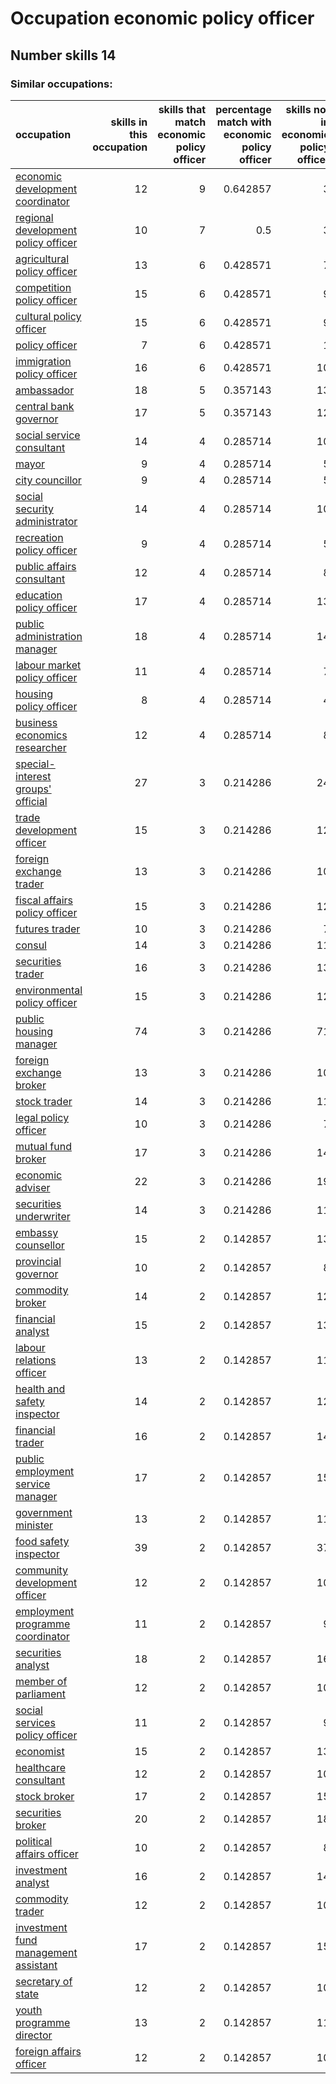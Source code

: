 # Occupation economic policy officer
## Number skills 14
### Similar occupations:
| occupation                                                                      |   skills in this occupation |   skills that match economic policy officer |   percentage match with economic policy officer |   skills not in economic policy officer |
|:--------------------------------------------------------------------------------|----------------------------:|--------------------------------------------:|------------------------------------------------:|----------------------------------------:|
| [economic development coordinator](economic_development_coordinator.md)         |                          12 |                                           9 |                                        0.642857 |                                       3 |
| [regional development policy officer](regional_development_policy_officer.md)   |                          10 |                                           7 |                                        0.5      |                                       3 |
| [agricultural policy officer](agricultural_policy_officer.md)                   |                          13 |                                           6 |                                        0.428571 |                                       7 |
| [competition policy officer](competition_policy_officer.md)                     |                          15 |                                           6 |                                        0.428571 |                                       9 |
| [cultural policy officer](cultural_policy_officer.md)                           |                          15 |                                           6 |                                        0.428571 |                                       9 |
| [policy officer](policy_officer.md)                                             |                           7 |                                           6 |                                        0.428571 |                                       1 |
| [immigration policy officer](immigration_policy_officer.md)                     |                          16 |                                           6 |                                        0.428571 |                                      10 |
| [ambassador](ambassador.md)                                                     |                          18 |                                           5 |                                        0.357143 |                                      13 |
| [central bank governor](central_bank_governor.md)                               |                          17 |                                           5 |                                        0.357143 |                                      12 |
| [social service consultant](social_service_consultant.md)                       |                          14 |                                           4 |                                        0.285714 |                                      10 |
| [mayor](mayor.md)                                                               |                           9 |                                           4 |                                        0.285714 |                                       5 |
| [city councillor](city_councillor.md)                                           |                           9 |                                           4 |                                        0.285714 |                                       5 |
| [social security administrator](social_security_administrator.md)               |                          14 |                                           4 |                                        0.285714 |                                      10 |
| [recreation policy officer](recreation_policy_officer.md)                       |                           9 |                                           4 |                                        0.285714 |                                       5 |
| [public affairs consultant](public_affairs_consultant.md)                       |                          12 |                                           4 |                                        0.285714 |                                       8 |
| [education policy officer](education_policy_officer.md)                         |                          17 |                                           4 |                                        0.285714 |                                      13 |
| [public administration manager](public_administration_manager.md)               |                          18 |                                           4 |                                        0.285714 |                                      14 |
| [labour market policy officer](labour_market_policy_officer.md)                 |                          11 |                                           4 |                                        0.285714 |                                       7 |
| [housing policy officer](housing_policy_officer.md)                             |                           8 |                                           4 |                                        0.285714 |                                       4 |
| [business economics researcher](business_economics_researcher.md)               |                          12 |                                           4 |                                        0.285714 |                                       8 |
| [special-interest groups' official](special-interest_groups'_official.md)       |                          27 |                                           3 |                                        0.214286 |                                      24 |
| [trade development officer](trade_development_officer.md)                       |                          15 |                                           3 |                                        0.214286 |                                      12 |
| [foreign exchange trader](foreign_exchange_trader.md)                           |                          13 |                                           3 |                                        0.214286 |                                      10 |
| [fiscal affairs policy officer](fiscal_affairs_policy_officer.md)               |                          15 |                                           3 |                                        0.214286 |                                      12 |
| [futures trader](futures_trader.md)                                             |                          10 |                                           3 |                                        0.214286 |                                       7 |
| [consul](consul.md)                                                             |                          14 |                                           3 |                                        0.214286 |                                      11 |
| [securities trader](securities_trader.md)                                       |                          16 |                                           3 |                                        0.214286 |                                      13 |
| [environmental policy officer](environmental_policy_officer.md)                 |                          15 |                                           3 |                                        0.214286 |                                      12 |
| [public housing manager](public_housing_manager.md)                             |                          74 |                                           3 |                                        0.214286 |                                      71 |
| [foreign exchange broker](foreign_exchange_broker.md)                           |                          13 |                                           3 |                                        0.214286 |                                      10 |
| [stock trader](stock_trader.md)                                                 |                          14 |                                           3 |                                        0.214286 |                                      11 |
| [legal policy officer](legal_policy_officer.md)                                 |                          10 |                                           3 |                                        0.214286 |                                       7 |
| [mutual fund broker](mutual_fund_broker.md)                                     |                          17 |                                           3 |                                        0.214286 |                                      14 |
| [economic adviser](economic_adviser.md)                                         |                          22 |                                           3 |                                        0.214286 |                                      19 |
| [securities underwriter](securities_underwriter.md)                             |                          14 |                                           3 |                                        0.214286 |                                      11 |
| [embassy counsellor](embassy_counsellor.md)                                     |                          15 |                                           2 |                                        0.142857 |                                      13 |
| [provincial governor](provincial_governor.md)                                   |                          10 |                                           2 |                                        0.142857 |                                       8 |
| [commodity broker](commodity_broker.md)                                         |                          14 |                                           2 |                                        0.142857 |                                      12 |
| [financial analyst](financial_analyst.md)                                       |                          15 |                                           2 |                                        0.142857 |                                      13 |
| [labour relations officer](labour_relations_officer.md)                         |                          13 |                                           2 |                                        0.142857 |                                      11 |
| [health and safety inspector](health_and_safety_inspector.md)                   |                          14 |                                           2 |                                        0.142857 |                                      12 |
| [financial trader](financial_trader.md)                                         |                          16 |                                           2 |                                        0.142857 |                                      14 |
| [public employment service manager](public_employment_service_manager.md)       |                          17 |                                           2 |                                        0.142857 |                                      15 |
| [government minister](government_minister.md)                                   |                          13 |                                           2 |                                        0.142857 |                                      11 |
| [food safety inspector](food_safety_inspector.md)                               |                          39 |                                           2 |                                        0.142857 |                                      37 |
| [community development officer](community_development_officer.md)               |                          12 |                                           2 |                                        0.142857 |                                      10 |
| [employment programme coordinator](employment_programme_coordinator.md)         |                          11 |                                           2 |                                        0.142857 |                                       9 |
| [securities analyst](securities_analyst.md)                                     |                          18 |                                           2 |                                        0.142857 |                                      16 |
| [member of parliament](member_of_parliament.md)                                 |                          12 |                                           2 |                                        0.142857 |                                      10 |
| [social services policy officer](social_services_policy_officer.md)             |                          11 |                                           2 |                                        0.142857 |                                       9 |
| [economist](economist.md)                                                       |                          15 |                                           2 |                                        0.142857 |                                      13 |
| [healthcare consultant](healthcare_consultant.md)                               |                          12 |                                           2 |                                        0.142857 |                                      10 |
| [stock broker](stock_broker.md)                                                 |                          17 |                                           2 |                                        0.142857 |                                      15 |
| [securities broker](securities_broker.md)                                       |                          20 |                                           2 |                                        0.142857 |                                      18 |
| [political affairs officer](political_affairs_officer.md)                       |                          10 |                                           2 |                                        0.142857 |                                       8 |
| [investment analyst](investment_analyst.md)                                     |                          16 |                                           2 |                                        0.142857 |                                      14 |
| [commodity trader](commodity_trader.md)                                         |                          12 |                                           2 |                                        0.142857 |                                      10 |
| [investment fund management assistant](investment_fund_management_assistant.md) |                          17 |                                           2 |                                        0.142857 |                                      15 |
| [secretary of state](secretary_of_state.md)                                     |                          12 |                                           2 |                                        0.142857 |                                      10 |
| [youth programme director](youth_programme_director.md)                         |                          13 |                                           2 |                                        0.142857 |                                      11 |
| [foreign affairs officer](foreign_affairs_officer.md)                           |                          12 |                                           2 |                                        0.142857 |                                      10 |
